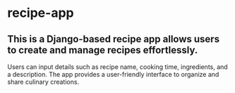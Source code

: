 # recipe-app
 

## This is a Django-based recipe app allows users to create and manage recipes effortlessly. 
Users can input details such as recipe name, cooking time, ingredients, and a description. 
The app provides a user-friendly interface to organize and share culinary creations.
